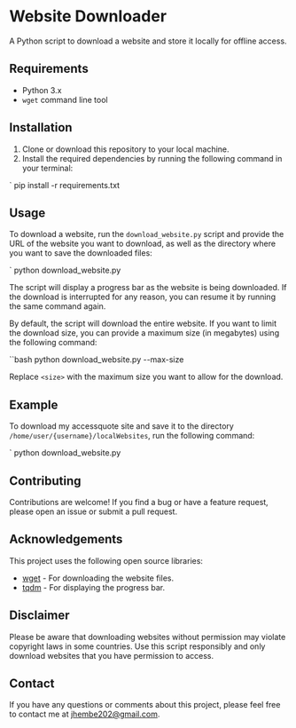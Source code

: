 # Website Downloader

A Python script to download a website and store it locally for offline access.

## Requirements

- Python 3.x
- `wget` command line tool

## Installation

1. Clone or download this repository to your local machine.
2. Install the required dependencies by running the following command in your terminal:

`
pip install -r requirements.txt

## Usage

To download a website, run the `download_website.py` script and provide the URL of the website you want to download, as well as the directory where you want to save the downloaded files:

`
python download_website.py

The script will display a progress bar as the website is being downloaded. If the download is interrupted for any reason, you can resume it by running the same command again.

By default, the script will download the entire website. If you want to limit the download size, you can provide a maximum size (in megabytes) using the following command:

``bash
python download_website.py --max-size <size>

Replace `<size>` with the maximum size you want to allow for the download.

## Example

To download my accessquote site and save it to the directory `/home/user/{username}/localWebsites`, run the following command:

`
python download_website.py

## Contributing

Contributions are welcome! If you find a bug or have a feature request, please open an issue or submit a pull request.

## Acknowledgements

This project uses the following open source libraries:

- [wget](https://pypi.org/project/wget/) - For downloading the website files.
- [tqdm](https://pypi.org/project/tqdm/) - For displaying the progress bar.

## Disclaimer

Please be aware that downloading websites without permission may violate copyright laws in some countries. Use this script responsibly and only download websites that you have permission to access.

## Contact

If you have any questions or comments about this project, please feel free to contact me at [jhembe202@gmail.com](mailto:jhembe202@gmail.com).
